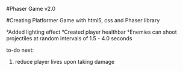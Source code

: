 #Phaser Game v2.0

#Creating Platformer Game with html5, css and Phaser library

°Added lighting effect
°Created player healthbar
°Enemies can shoot projectiles at random intervals of 1.5 - 4.0 seconds

to-do next:
1. reduce player lives upon taking damage

